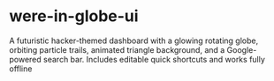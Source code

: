 # were-in-globe-ui
A futuristic hacker-themed dashboard with a glowing rotating globe, orbiting particle trails, animated triangle background, and a Google-powered search bar. Includes editable quick shortcuts and works fully offline
